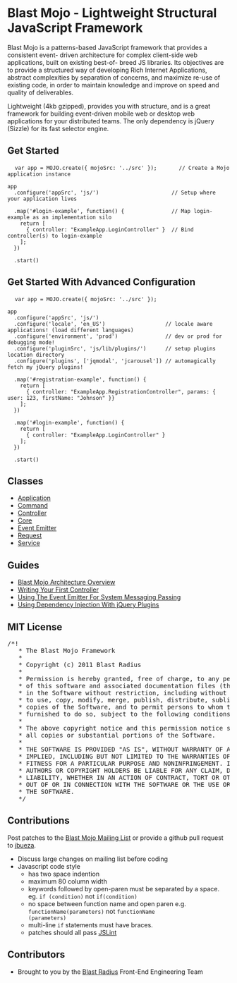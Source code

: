 # Blast Mojo - Lightweight Structural JavaScript Framework

Blast Mojo is a patterns-based JavaScript framework that provides a consistent event- driven architecture for complex client-side web applications, built on existing best-of- breed JS libraries. Its objectives are to provide a structured way of developing Rich Internet Applications, abstract complexities by separation of concerns, and maximize re-use of existing code, in order to maintain knowledge and improve on speed and quality of deliverables.

Lightweight (4kb gzipped), provides you with structure, and is a great framework for building event-driven mobile web or desktop web applications for your distributed teams. The only dependency is jQuery (Sizzle) for its fast selector engine.

## Get Started

<pre>
  <code>var app = MOJO.create({ mojoSrc: '../src' });       // Create a Mojo application instance

app
  .configure('appSrc', 'js/')                       // Setup where your application lives
  
  .map('#login-example', function() {               // Map login-example as an implementation silo
    return [
      { controller: "ExampleApp.LoginController" }  // Bind controller(s) to login-example
    ];
  })

  .start()</code>
</pre>


## Get Started With Advanced Configuration

<pre>
  <code>var app = MOJO.create({ mojoSrc: '../src' });

app
  .configure('appSrc', 'js/')
  .configure('locale', 'en_US')                   // locale aware applications! (load different languages)
  .configure('environment', 'prod')               // dev or prod for debugging mode!
  .configure('pluginSrc', 'js/lib/plugins/')      // setup plugins location directory
  .configure('plugins', ['jqmodal', 'jcarousel']) // automagically fetch my jQuery plugins!

  .map('#registration-example', function() {
    return [
      { controller: "ExampleApp.RegistrationController", params: { user: 123, firstName: "Johnson" }}
    ];
  })

  .map('#login-example', function() {
    return [
      { controller: "ExampleApp.LoginController" }
    ];
  })

  .start()</code>
</pre>

## Classes

* [Application](Application.html "Blast Mojo: Application Class")
* [Command](Command.html "Blast Mojo: Command Class")
* [Controller](Controller.html "Blast Mojo: Controller Class")
* [Core](Core.html "Blast Mojo: Core Class")
* [Event Emitter](EventEmitter.html "Blast Mojo: Event Emitter Class")
* [Request](Request.html "Blast Mojo: Request Class")
* [Service](Service.html "Blast Mojo: Service Class")

## Guides

* [Blast Mojo Architecture Overview](#)
* [Writing Your First Controller](#)
* [Using The Event Emitter For System Messaging Passing](#)
* [Using Dependency Injection With jQuery Plugins](#)

## MIT License
<pre>/*!
   * The Blast Mojo Framework
   *
   * Copyright (c) 2011 Blast Radius
   * 
   * Permission is hereby granted, free of charge, to any person obtaining a copy
   * of this software and associated documentation files (the "Software"), to deal
   * in the Software without restriction, including without limitation the rights
   * to use, copy, modify, merge, publish, distribute, sublicense, and/or sell
   * copies of the Software, and to permit persons to whom the Software is
   * furnished to do so, subject to the following conditions:
   *
   * The above copyright notice and this permission notice shall be included in
   * all copies or substantial portions of the Software.
   *
   * THE SOFTWARE IS PROVIDED "AS IS", WITHOUT WARRANTY OF ANY KIND, EXPRESS OR
   * IMPLIED, INCLUDING BUT NOT LIMITED TO THE WARRANTIES OF MERCHANTABILITY,
   * FITNESS FOR A PARTICULAR PURPOSE AND NONINFRINGEMENT. IN NO EVENT SHALL THE
   * AUTHORS OR COPYRIGHT HOLDERS BE LIABLE FOR ANY CLAIM, DAMAGES OR OTHER
   * LIABILITY, WHETHER IN AN ACTION OF CONTRACT, TORT OR OTHERWISE, ARISING FROM,
   * OUT OF OR IN CONNECTION WITH THE SOFTWARE OR THE USE OR OTHER DEALINGS IN
   * THE SOFTWARE.
   */
</pre>

## Contributions

Post patches to the [Blast Mojo Mailing List](http://groups.google.com/group/blast-mojo) or provide a github pull request to [jbueza](https://github.com/jbueza/jquery-mojo).

* Discuss large changes on mailing list before coding
* Javascript code style
  * has two space indention
  * maximum 80 column width
  * keywords followed by open-paren must be separated by a space. eg. <code>if (condition)</code> not <code>if(condition)</code>
  * no space between function name and open paren e.g. <code>functionName(parameters)</code> not <code>functionName (parameters)</code>
  * multi-line <code>if</code> statements must have braces.
  * patches should all pass [JSLint](http://jslint.com)

## Contributors

* Brought to you by the [Blast Radius](http://www.blastradius.com) Front-End Engineering Team